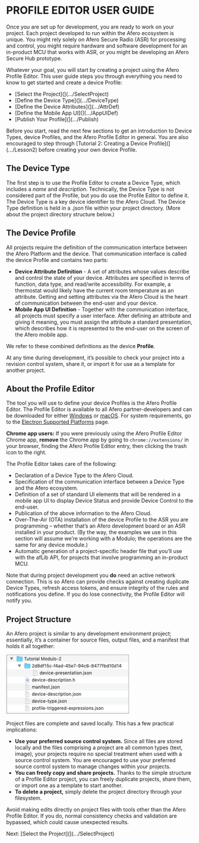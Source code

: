 # PROFILE EDITOR USER GUIDE

Once you are set up for development, you are ready to work on your project. Each project developed to run within the Afero ecosystem is unique. You might rely solely on Afero Secure Radio (ASR) for processing and control, you might require hardware and software development for an in-product MCU that works with ASR, or you might be developing an Afero Secure Hub prototype.

Whatever your goal, you will start by creating a project using the Afero Profile Editor. This user guide steps you through everything you need to know to get started and create a device Profile:

- [Select the Project](](.../SelectProject)
- [Define the Device Type](](.../DeviceType)
- [Define the Device Attributes](](.../AttrDef)
- [Define the Mobile App UI](](.../AppUIDef)
- [Publish Your Profile](](.../Publish)

Before you start, read the next few sections to get an introduction to Device Types, device Profiles, and the Afero Profile Editor in general. You are also encouraged to step through [Tutorial 2: Creating a Device Profile](](.../Lesson2) before creating your own device Profile.

## The Device Type

The first step is to use the Profile Editor to create a Device Type, which includes a *name* and *description*. Technically, the Device Type is not considered part of the Profile, but you do use the Profile Editor to define it. The Device Type is a key device identifier to the Afero Cloud. The Device Type definition is held in a .json file within your project directory. (More about the project directory structure below.)

## The Device Profile

All projects require the definition of the communication interface between the Afero Platform and the device. That communication interface is called the device Profile and contains two parts:

- **Device Attribute Definition** - A set of attributes whose values describe and control the state of your device. Attributes are specified in terms of function, data type, and read/write accessibility. For example, a thermostat would likely have the current room temperature as an attribute. Getting and setting attributes via the Afero Cloud is the heart of communication between the end-user and your device.
- **Mobile App UI Definition** - Together with the communication interface, all projects must specify a user interface. After defining an attribute and giving it meaning, you must assign the attribute a standard presentation, which describes how it is represented to the end-user on the screen of the Afero mobile app.

We refer to these combined definitions as the device **Profile**.

At any time during development, it’s possible to check your project into a revision control system, share it, or import it for use as a template for another project.

## About the Profile Editor

The tool you will use to define your device Profiles is the Afero Profile Editor. The Profile Editor is available to all Afero partner-developers and can be downloaded for either [Windows](http://cdn.afero.io/latest-ape/win) or [macOS](http://cdn.afero.io/latest-ape/mac). For system requirements, go to the [Electron Supported Platforms](https://www.electronjs.org/docs/tutorial/support) page.

**Chrome app users:** If you were previously using the Afero Profile Editor Chrome app, **remove** the Chrome app by going to `chrome://extensions/` in your browser, finding the Afero Profile Editor entry, then clicking the trash icon to the right.



The Profile Editor takes care of the following:

- Declaration of a Device Type to the Afero Cloud.
- Specification of the communication interface between a Device Type and the Afero ecosystem.
- Definition of a set of standard UI elements that will be rendered in a mobile app UI to display Device Status and provide Device Control to the end-user.
- Publication of the above information to the Afero Cloud.
- Over-The-Air (OTA) installation of the device Profile to the ASR you are programming – whether that’s an Afero development board or an ASR installed in your product. (By the way, the examples we use in this section will assume we’re working with a Modulo; the operations are the same for any device module.)
- Automatic generation of a project-specific header file that you’ll use with the afLib API, for projects that involve programming an in-product MCU.

Note that during project development you **do** need an active network connection. This is so Afero can provide checks against creating duplicate Device Types, refresh access tokens, and ensure integrity of the rules and notifications you define. If you do lose connectivity, the Profile Editor will notify you.

## Project Structure

An Afero project is similar to any development environment project; essentially, it’s a container for source files, output files, and a manifest that holds it all together:

![Project Structure](img/APE-ProjectStructure.png)

Project files are complete and saved locally. This has a few practical implications:

- **Use your preferred source control system.** Since all files are stored locally and the files comprising a project are all common types (text, image), your projects require no special treatment when used with a source control system. You are encouraged to use your preferred source control system to manage changes within your projects.
- **You can freely copy and share projects.** Thanks to the simple structure of a Profile Editor project, you can freely duplicate projects, share them, or import one as a template to start another.
- **To delete a project,** simply delete the project directory through your filesystem.

Avoid making edits directly on project files with tools other than the Afero Profile Editor. If you do, normal consistency checks and validation are bypassed, which could cause unexpected results.



 Next: [Select the Project](](.../SelectProject)